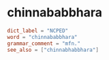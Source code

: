 # chinnababbhara

``` toml
dict_label = "NCPED"
word = "chinnababbhara"
grammar_comment = "mfn."
see_also = ["chinnabhabbhara"]
```

